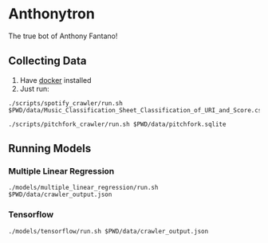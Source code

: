 # Anthonytron

The true bot of Anthony Fantano!

## Collecting Data

1. Have [docker](https://docs.docker.com/install/) installed
2. Just run:

```
./scripts/spotify_crawler/run.sh $PWD/data/Music_Classification_Sheet_Classification_of_URI_and_Score.csv
```

```
./scripts/pitchfork_crawler/run.sh $PWD/data/pitchfork.sqlite
```

## Running Models

### Multiple Linear Regression

```
./models/multiple_linear_regression/run.sh $PWD/data/crawler_output.json
```

### Tensorflow

```
./models/tensorflow/run.sh $PWD/data/crawler_output.json
```
